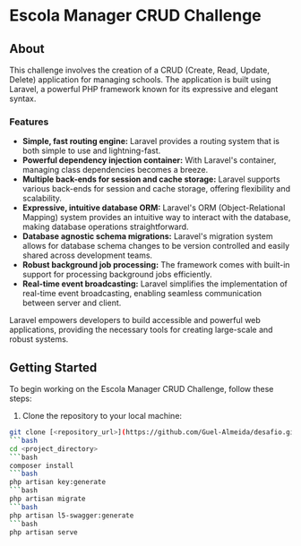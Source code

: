 # Escola Manager CRUD Challenge


## About

This challenge involves the creation of a CRUD (Create, Read, Update, Delete) application for managing schools. The application is built using Laravel, a powerful PHP framework known for its expressive and elegant syntax.

### Features

- **Simple, fast routing engine:** Laravel provides a routing system that is both simple to use and lightning-fast.
- **Powerful dependency injection container:** With Laravel's container, managing class dependencies becomes a breeze.
- **Multiple back-ends for session and cache storage:** Laravel supports various back-ends for session and cache storage, offering flexibility and scalability.
- **Expressive, intuitive database ORM:** Laravel's ORM (Object-Relational Mapping) system provides an intuitive way to interact with the database, making database operations straightforward.
- **Database agnostic schema migrations:** Laravel's migration system allows for database schema changes to be version controlled and easily shared across development teams.
- **Robust background job processing:** The framework comes with built-in support for processing background jobs efficiently.
- **Real-time event broadcasting:** Laravel simplifies the implementation of real-time event broadcasting, enabling seamless communication between server and client.

Laravel empowers developers to build accessible and powerful web applications, providing the necessary tools for creating large-scale and robust systems.

## Getting Started

To begin working on the Escola Manager CRUD Challenge, follow these steps:

1. Clone the repository to your local machine:

```bash
git clone [<repository_url>](https://github.com/Guel-Almeida/desafio.git)
```bash
cd <project_directory>
```bash
composer install
```bash
php artisan key:generate
```bash
php artisan migrate
```bash
php artisan l5-swagger:generate
```bash
php artisan serve

